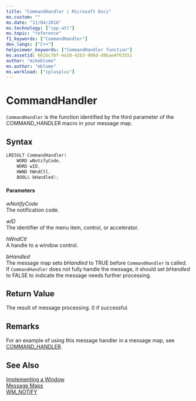 ```yaml
---
title: "CommandHandler | Microsoft Docs"
ms.custom: ""
ms.date: "11/04/2016"
ms.technology: ["cpp-atl"]
ms.topic: "reference"
f1_keywords: ["CommandHandler"]
dev_langs: ["C++"]
helpviewer_keywords: ["CommandHandler function"]
ms.assetid: 662bc7bf-4a10-42b3-986d-d8bae4f63551
author: "mikeblome"
ms.author: "mblome"
ms.workload: ["cplusplus"]
---
```

# CommandHandler

`CommandHandler` is the function identified by the third parameter of the COMMAND_HANDLER macro in your message map.

## Syntax

```cpp
LRESULT CommandHandler(
    WORD wNotifyCode,  
    WORD wID,  
    HWND hWndCtl,  
    BOOL& bHandled);
```

#### Parameters

*wNotifyCode*<br/>
The notification code.

*wID*<br/>
The identifier of the menu item, control, or accelerator.

*hWndCtl*<br/>
A handle to a window control.

*bHandled*<br/>
The message map sets *bHandled* to TRUE before `CommandHandler` is called. If `CommandHandler` does not fully handle the message, it should set *bHandled* to FALSE to indicate the message needs further processing.

## Return Value

The result of message processing. 0 if successful.

## Remarks

For an example of using this message handler in a message map, see [COMMAND_HANDLER](reference/message-map-macros-atl.md#command_handler).

## See Also

[Implementing a Window](../atl/implementing-a-window.md)<br/>
[Message Maps](../atl/message-maps-atl.md)<br/>
[WM_NOTIFY](https://msdn.microsoft.com/library/windows/desktop/bb775583)

